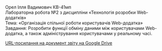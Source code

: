 Орел Ілля Вадимович КВ-41мп<br>
Лабораторна робота №2 з дисципліни «Технологія розробки Web-додатків»<br>
Тема: «Організація спільної роботи користувачів Web-додатка»<br>
Завдання: Розробити функції обміну даними між користувачами Web-додатка, а також адміністрування користувачами у реальному часі.<br>

[URL-посилання на документ звіту на Google Drive]()
